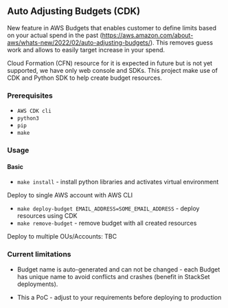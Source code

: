 
## Auto Adjusting Budgets (CDK) ##

New feature in AWS Budgets that enables customer to define limits based on your actual spend in the past (https://aws.amazon.com/about-aws/whats-new/2022/02/auto-adjusting-budgets/).
This removes guess work and allows to easily target increase in your spend.

Cloud Formation (CFN) resource for it is expected in future but is not yet supported, we have only web console and SDKs. This project make use of CDK and Python SDK to help create budget resources.


### Prerequisites ###

* `AWS CDK cli` 
* `python3`
* `pip`
* `make`

### Usage ###

#### Basic ####

* `make install` - install python libraries and activates virtual environment

Deploy to single AWS account with AWS CLI

* `make deploy-budget EMAIL_ADDRESS=SOME_EMAIL_ADDRESS` - deploy resources using CDK
* `make remove-budget` - remove budget with all created resources


Deploy to multiple OUs/Accounts: TBC




### Current limitations ###

* Budget name is auto-generated and can not be changed - each Budget has unique name to avoid conflicts and crashes (benefit in StackSet deployments).

* This a PoC - adjust to your requirements before deploying to production
